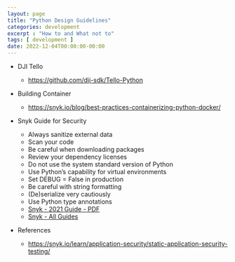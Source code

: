 ```yaml
---
layout: page
title: "Python Design Guidelines"
categories: development
excerpt : "How to and What not to"
tags: [ development ]
date: 2022-12-04T00:00:00-00:00
---
```



* DJI Tello 
  * https://github.com/dji-sdk/Tello-Python
  
* Building Container
  * https://snyk.io/blog/best-practices-containerizing-python-docker/

* Snyk Guide for Security
  * Always sanitize external data
  *  Scan your code
  * Be careful when downloading packages
  *  Review your dependency licenses
  *  Do not use the system standard version of Python
  *  Use Python’s capability for virtual environments
  *  Set DEBUG = False in production
  *  Be careful with string formatting
  *  (De)serialize very cautiously
  *  Use Python type annotations
  * [Snyk - 2021 Guide - PDF](https://snyk.io/wp-content/uploads/cheat-sheet-python-security-2021.pdf)
  * [Snyk - All Guides](https://snyk.io/security-resources/cheat-sheet/)


* References
  * https://snyk.io/learn/application-security/static-application-security-testing/
